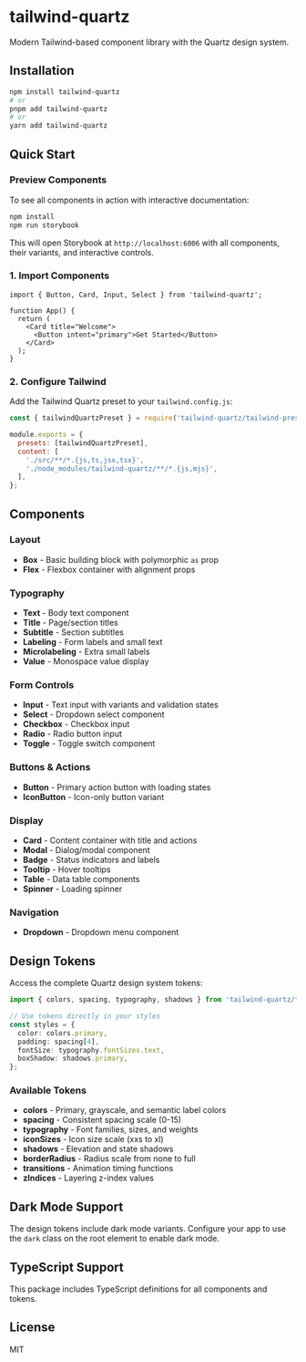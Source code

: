 # tailwind-quartz

Modern Tailwind-based component library with the Quartz design system.

## Installation

```bash
npm install tailwind-quartz
# or
pnpm add tailwind-quartz
# or 
yarn add tailwind-quartz
```

## Quick Start

### Preview Components

To see all components in action with interactive documentation:

```bash
npm install
npm run storybook
```

This will open Storybook at `http://localhost:6006` with all components, their variants, and interactive controls.

### 1. Import Components

```tsx
import { Button, Card, Input, Select } from 'tailwind-quartz';

function App() {
  return (
    <Card title="Welcome">
      <Button intent="primary">Get Started</Button>
    </Card>
  );
}
```

### 2. Configure Tailwind

Add the Tailwind Quartz preset to your `tailwind.config.js`:

```javascript
const { tailwindQuartzPreset } = require('tailwind-quartz/tailwind-preset');

module.exports = {
  presets: [tailwindQuartzPreset],
  content: [
    './src/**/*.{js,ts,jsx,tsx}',
    './node_modules/tailwind-quartz/**/*.{js,mjs}',
  ],
};
```

## Components

### Layout
- **Box** - Basic building block with polymorphic `as` prop
- **Flex** - Flexbox container with alignment props

### Typography
- **Text** - Body text component
- **Title** - Page/section titles
- **Subtitle** - Section subtitles
- **Labeling** - Form labels and small text
- **Microlabeling** - Extra small labels
- **Value** - Monospace value display

### Form Controls
- **Input** - Text input with variants and validation states
- **Select** - Dropdown select component
- **Checkbox** - Checkbox input
- **Radio** - Radio button input
- **Toggle** - Toggle switch component

### Buttons & Actions
- **Button** - Primary action button with loading states
- **IconButton** - Icon-only button variant

### Display
- **Card** - Content container with title and actions
- **Modal** - Dialog/modal component
- **Badge** - Status indicators and labels
- **Tooltip** - Hover tooltips
- **Table** - Data table components
- **Spinner** - Loading spinner

### Navigation
- **Dropdown** - Dropdown menu component

## Design Tokens

Access the complete Quartz design system tokens:

```typescript
import { colors, spacing, typography, shadows } from 'tailwind-quartz/tokens';

// Use tokens directly in your styles
const styles = {
  color: colors.primary,
  padding: spacing[4],
  fontSize: typography.fontSizes.text,
  boxShadow: shadows.primary,
};
```

### Available Tokens

- **colors** - Primary, grayscale, and semantic label colors
- **spacing** - Consistent spacing scale (0-15)
- **typography** - Font families, sizes, and weights
- **iconSizes** - Icon size scale (xxs to xl)
- **shadows** - Elevation and state shadows
- **borderRadius** - Radius scale from none to full
- **transitions** - Animation timing functions
- **zIndices** - Layering z-index values

## Dark Mode Support

The design tokens include dark mode variants. Configure your app to use the `dark` class on the root element to enable dark mode.

## TypeScript Support

This package includes TypeScript definitions for all components and tokens.

## License

MIT